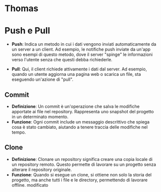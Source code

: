 # Thomas
# Push e Pull

- **Push**: Indica un metodo in cui i dati vengono inviati automaticamente da un server a un client. Ad esempio, le notifiche push inviate da un'app sono esempi di questo metodo, dove il server "spinge" le informazioni verso l'utente senza che questi debba richiederle.

- **Pull**: Qui, il client richiede attivamente i dati dal server. Ad esempio, quando un utente aggiorna una pagina web o scarica un file, sta eseguendo un'azione di "pull".

## Commit

- **Definizione**: Un commit è un'operazione che salva le modifiche apportate ai file nel repository. Rappresenta uno snapshot del progetto in un determinato momento.
- **Funzione**: Ogni commit include un messaggio descrittivo che spiega cosa è stato cambiato, aiutando a tenere traccia delle modifiche nel tempo.

## Clone

- **Definizione**: Clonare un repository significa creare una copia locale di un repository remoto. Questo permette di lavorare su un progetto senza alterare il repository originale.
- **Funzione**: Quando si esegue un clone, si ottiene non solo la storia del progetto, ma anche tutti i file e le directory, permettendo di lavorare offline.
 modificato
